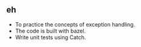 eh
--
* To practice the concepts of exception handling.
* The code is built with bazel.
* Write unit tests using Catch.
